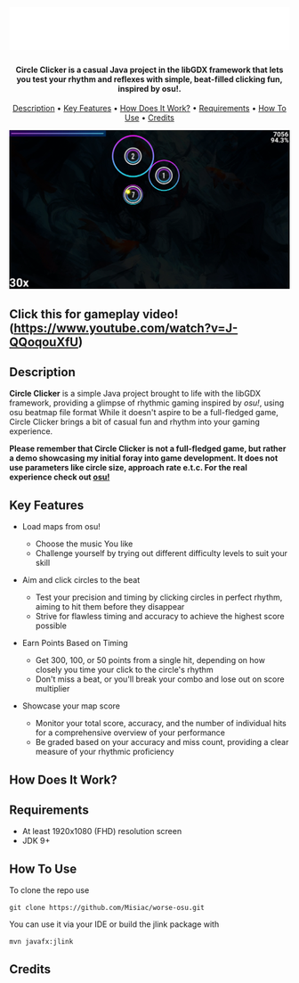 


<h1 align="center">
  <br>
 <img src="assets/menu/logo.png" alt="Circle Clicker" width="750">
</h1>

<h4 align="center">Circle Clicker is a casual Java project in the libGDX framework that lets you test your rhythm and reflexes with simple, beat-filled clicking fun, inspired by osu!.</h4>
<p align="center">
	<a href="#description">Description</a> •
  <a href="#key-features">Key Features</a> •
  <a href="#key-features">How Does It Work?</a> •
  <a href="#requirements">Requirements</a> •
  <a href="#how-to-use">How To Use</a> •
  <a href="#credits">Credits</a> 
	
</p>


![screenshot](screenshot.png)

## Click this for gameplay video!(https://www.youtube.com/watch?v=J-QQoqouXfU)


## Description
**Circle Clicker** is a simple Java project brought to life with the libGDX framework, providing a glimpse of rhythmic gaming inspired by _osu!_, using osu beatmap file format While it doesn't aspire to be a full-fledged game, Circle Clicker brings a bit of casual fun and rhythm into your gaming experience.

<strong>Please remember that Circle Clicker is not a full-fledged game, but rather a demo showcasing my initial foray into game development. It does not use parameters like circle size, approach rate e.t.c. For the real experience check out [osu!](https://osu.ppy.sh/home)</strong>
 

## Key Features

* Load maps from osu!
	- Choose the music You like
	- Challenge yourself by trying out different difficulty levels to suit your skill
	
 * Aim and click circles to the beat
	 - Test your precision and timing by clicking circles in perfect rhythm, aiming to hit them before they disappear
	 - Strive for flawless timing and accuracy to achieve the highest score possible
* Earn Points Based on Timing
	- Get 300, 100, or 50 points from a single hit, depending on how closely you time your click to the circle's rhythm
	- Don't miss a beat, or you'll break your combo and lose out on score multiplier
*  Showcase your map score
	- Monitor your total score, accuracy, and the number of individual hits for a comprehensive overview of your performance
	- Be graded based on your accuracy and miss count, providing a clear measure of your rhythmic proficiency

## How Does It Work?

## Requirements
* At least 1920x1080 (FHD) resolution screen
* JDK 9+
## How To Use

To clone the repo use
```
git clone https://github.com/Misiac/worse-osu.git
```
You can use it via your IDE
or build the jlink package with
```
mvn javafx:jlink
```

## Credits
